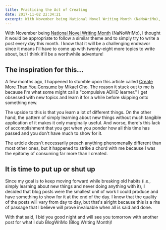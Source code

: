 ```yaml
---
title: Practicing the Act of Creating
date: 2017-11-02 22:34:21
excerpt: With November being National Novel Writing Month (NaNoWriMo), I thought it would be appropriate to follow a similar theme and to simply try to write a post every day this month. I know that it will be a challenging endeavor since it means I'll have to come up with twenty-eight more topics to write about, but I think it'll be a worthwhile adventure!
---
```


With November being [National Novel Writing Month](https://nanowrimo.org/) (NaNoWriMo), I thought it would be appropriate to follow a similar theme and to simply try to write a post every day this month. I know that it will be a challenging endeavor since it means I'll have to come up with twenty-eight more topics to write about, but I think it'll be a worthwhile adventure!

## The inspiration for this...

A few months ago, I happened to stumble upon this article called [Create More Than You Consume](https://medium.com/swlh/create-more-than-you-consume-9c1bc89dc71d) by Mikael Cho. The reason it stuck out to me is because I'm what some might call a "compulsive ADHD learner." I get obsessed with new topics and learn it for a while before skipping onto something new.

The upside to this is that you learn a lot of different things. On the other hand, the pattern of simply learning about new things without much tangible application of it makes it only marginally useful. And worse, there's this lack of accomplishment that you get when you ponder how all this time has passed and you don't have much to show for it.

The article doesn't necessarily preach anything phenomenally different than most other ones, but it happened to strike a chord with me because I was the epitomy of consuming far more than I created.

## It is time to put up or shut up

Since my goal is to keep moving forward while breaking old habits (i.e., simply learning about new things and never doing anything with it), I decided that blog posts were the smallest unit of work I could produce and have something to show for it at the end of the day. I know that the quality of the posts will vary from day to day, but that's alright because this is a rite of passage that I believe will prove invaluable when all is said and done.

With that said, I bid you good night and will see you tomorrow with another post for what I dub BlogWriMo (Blog Writing Month)!
